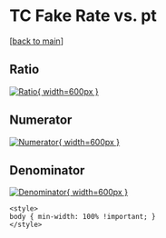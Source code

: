 # TC Fake Rate vs. pt

[[back to main](./)]



## Ratio

[![Ratio](../mtv/var/TC_fakerate_stack_pt.png){ width=600px }](../mtv/var/TC_fakerate_stack_pt.pdf)

## Numerator

[![Numerator](../mtv/num/TC_fakerate_stack_pt_num0.png){ width=600px }](../mtv/num/TC_fakerate_stack_pt_num0.pdf)

## Denominator

[![Denominator](../mtv/den/TC_fakerate_stack_pt_den.png){ width=600px }](../mtv/den/TC_fakerate_stack_pt_den.pdf)


``` {=html}
<style>
body { min-width: 100% !important; }
</style>
```
